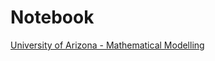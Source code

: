 # Notebook
[University of Arizona - Mathematical Modelling](https://www.math.arizona.edu/~lega/485-585/mp_e.html)
